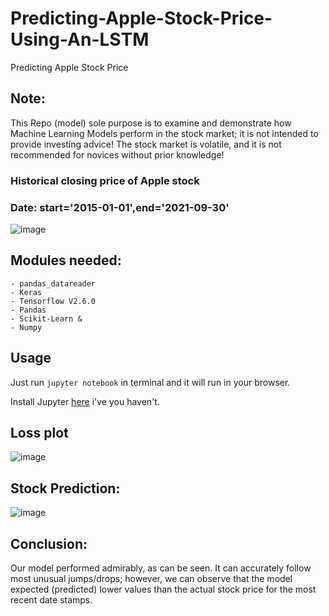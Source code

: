 # Predicting-Apple-Stock-Price-Using-An-LSTM 
Predicting Apple Stock Price 

## Note:
This Repo (model) sole purpose is to examine and demonstrate how Machine Learning Models perform in the stock market; it is not intended to provide investing advice! The stock market is volatile, and it is not recommended for novices without prior knowledge!

### Historical closing price of Apple stock 
### Date: start='2015-01-01',end='2021-09-30' 

![image](https://user-images.githubusercontent.com/86415241/139526167-7d5db401-1659-4938-9f72-b201baec52a3.png)

## Modules needed: 
```
- pandas_datareader
- Keras
- Tensorflow V2.6.0
- Pandas 
- Scikit-Learn & 
- Numpy
```

## Usage

Just run `jupyter notebook` in terminal and it will run in your browser.

Install Jupyter [here](http://jupyter.readthedocs.io/en/latest/install.html) i've you haven't.

## Loss plot

![image](https://user-images.githubusercontent.com/86415241/139526265-ad8e6d0e-63b0-4834-bffd-b8cab25114cb.png)


## Stock Prediction:

![image](https://user-images.githubusercontent.com/86415241/139526285-0a3cb93c-daba-43b9-8e56-0cc98528e48c.png)

## Conclusion:
Our model performed admirably, as can be seen. It can accurately follow most unusual jumps/drops; however, we can observe that the model expected (predicted) lower values than the actual stock price for the most recent date stamps.
 
